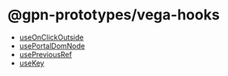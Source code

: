 # @gpn-prototypes/vega-hooks

- [useOnClickOutside](src/use-on-click-outside)
- [usePortalDomNode](src/use-portal-dom-node)
- [usePreviousRef](src/use-previous-ref)
- [useKey](src/use-key)

